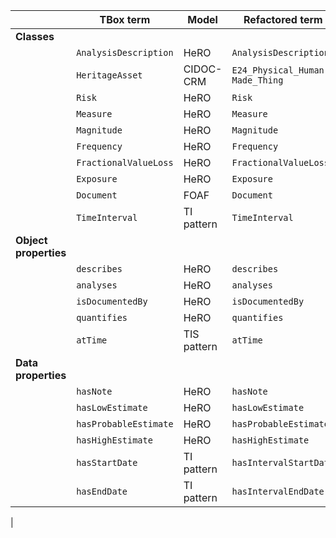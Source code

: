 |                       | **TBox term**            | **Model**   | **Refactored term**             | **Full URI**                                                                       | **Note**                                               |
|-----------------------|--------------------------|-------------|---------------------------------|------------------------------------------------------------------------------------|--------------------------------------------------------|
| **Classes**           |                          |             |                                 |                                                                                    |                                                        |
|                       | `AnalysisDescription`         | HeRO        | `AnalysisDescription`                      | http://purl.org/sirius/ontology/hero/AnalysisDescription                                      |                                                        |
|                       | `HeritageAsset`          | CIDOC-CRM   | `E24_Physical_Human-Made_Thing` | http://www.cidoc-crm.org/cidoc-crm/E24_Physical_Human-Made_Thing                   |                                                        |
|                       | `Risk`                   | HeRO        | `Risk`                          | http://purl.org/sirius/ontology/hero/Risk                                          |                                                        |
|                       | `Measure`              | HeRO        | `Measure`                       | http://purl.org/sirius/ontology/hero/Measure                                       |                                                        |
|                       | `Magnitude`          | HeRO        | `Magnitude`                     | http://purl.org/sirius/ontology/hero/Magnitude                                     |                                   |
|                       | `Frequency`                        | HeRO        | `Frequency`                     | http://purl.org/sirius/ontology/hero/Frequency                                     |                              |
|                       | `FractionalValueLoss`                        | HeRO        | `FractionalValueLoss`           | http://purl.org/sirius/ontology/hero/FractionalValueLoss                           |                  |
|                       | `Exposure`                        | HeRO        | `Exposure`               | http://purl.org/sirius/ontology/hero/Exposure                               |                 |
|                       | `Document`        | FOAF        | `Document`                      | http://xmlns.com/foaf/0.1/Document                                                 |                                                        |
|                       | `TimeInterval`                        | TI pattern  | `TimeInterval`                  | http://www.ontologydesignpatterns.org/cp/owl/timeinterval.owl#TimeInterval         |                               |
| **Object properties** |                          |             |                                 |                                                                                    |                                                        |
|                       | `describes`          | HeRO        | `describes`           | http://purl.org/sirius/ontology/hero/describes                           |                                                        |
|                       | `analyses`            | HeRO        | `analyses`                      | http://purl.org/sirius/ontology/hero/analyses                                      |                                                        |
|                       | `isDocumentedBy`         | HeRO        | `isDocumentedBy`                | http://purl.org/sirius/ontology/hero/isDocumentedBy                                |  |
|                       | `quantifies`           | HeRO        | `quantifies`           | http://purl.org/sirius/ontology/hero/quantifies                           |          |
|                       | `atTime`                        | TIS pattern | `atTime`                        | http://ontologydesignpatterns.org/cp/owl/timeindexedsituation.owl#atTime           |                               |
| **Data properties**   |                          |             |                                 |                                                                                    |                                                        |
|                       | `hasNote`                | HeRO        | `hasNote`                       | http://purl.org/sirius/ontology/hero/hasNote                                       |                                                        |
|                       | `hasLowEstimate`         | HeRO        | `hasLowEstimate`                | http://purl.org/sirius/ontology/hero/hasLowEstimate                                |                                                        |
|                       | `hasProbableEstimate`    | HeRO        | `hasProbableEstimate`           | http://purl.org/sirius/ontology/hero/hasProbableEstimate                           |                                                        |
|                       | `hasHighEstimate`        | HeRO        | `hasHighEstimate`               | http://purl.org/sirius/ontology/hero/hasHighEstimate                               |                                                        |
|                       | `hasStartDate`                        | TI pattern  | `hasIntervalStartDate`          | http://www.ontologydesignpatterns.org/cp/owl/timeinterval.owl#hasIntervalStartDate |                               |
|                       | `hasEndDate`                        | TI pattern  | `hasIntervalEndDate`            | http://www.ontologydesignpatterns.org/cp/owl/timeinterval.owl#hasIntervalEndDate   |                               |
| 
